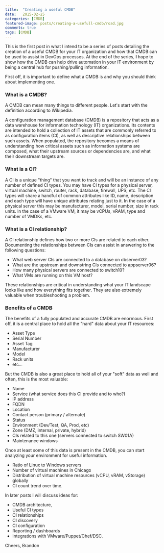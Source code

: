 ```yaml
---
title:  "Creating a useful CMDB"
date:   2015-02-25
categories: [CMDB]
featured-image: posts/creating-a-usefull-cmdb/road.jpg
comments: true
tags: [CMDB]
---
```


This is the first post in what I intend to be a series of posts detailing the creation of a useful CMDB for your IT organization and how that CMDB can be used to assist in DevOps processes. At the end of the series, I hope to show how the CMDB can help drive automation in your IT environment by being a central hub for pushing/pulling information.

First off, it is important to define what a CMDB is and why you should think about implementing one.

### What is a CMDB?

A CMDB can mean many things to different people. Let's start with the definition according to Wikipedia.

A configuration management database (CMDB) is a repository that acts as a data warehouse for information technology (IT) organizations. Its contents are intended to hold a collection of IT assets that are commonly referred to as configuration items (CI), as well as descriptive relationships between such assets. When populated, the repository becomes a means of understanding how critical assets such as information systems are composed, what their upstream sources or dependencies are, and what their downstream targets are.

### What is a CI?

A CI is a unique "thing" that you want to track and will be an instance of any number of defined CI types. You may have CI types for a physical server, virtual machine, switch, router, rack, database, firewall, UPS, etc. The CI types will share a handful of common attributes like ID, name, description and each type will have unique attributes relating just to it. In the case of a physical server this may be manufacturer, model, serial number, size in rack units. In the case of a VMware VM, it may be vCPUs, vRAM, type and number of VMDKs, etc.

### What is a CI relationship?

A CI relationship defines how two or more CIs are related to each other. Documenting the relationships between CIs can assist in answering to the following questions:

* What web server CIs are connected to a database on dbserver03?
* What are the upstream and downstring CIs connected to appserver06?
* How many physical servers are connected to switch10?
* What VMs are running on this VM host?

These relationships are critical in understanding what your IT landscape looks like and how everything fits together. They are also extremely valuable when troubleshooting a problem.

### Benefits of a CMDB

The benefits of a fully populated and accurate CMDB are enormous. First off, it is a central place to hold all the "hard" data about your IT resources:

* Asset Type
* Serial Number
* Asset Tag
* Manufacturer
* Model
* Rack units
* etc...

But the CMDB is also a great place to hold all of your "soft" data as well and often, this is the most valuable:

* Name
* Service (what service does this CI provide and to who?)
* IP address
* FQDN
* Location
* Contact person (primary / alternate)
* Status
* Environment (Dev/Test, QA, Prod, etc)
* Zone (DMZ, internal, private, hybrid)
* CIs related to this one (servers connected to switch SW01A)
* Maintenance windows

Once at least some of this data is present in the CMDB, you can start analyzing your environment for useful information.

* Ratio of Linux to Windows servers
* Number of virtual machines in Chicago
* Distribution of virtual machine resources (vCPU, vRAM, vStorage) globally
* CI count trend over time.

In later posts I will discuss ideas for:

* CMDB architecture,
* Useful CI types
* CI relationships
* CI discovery
* CI configuration
* Reporting / dashboards
* Integrations with VMware/Puppet/Chef/DSC.

Cheers,
Brandon
